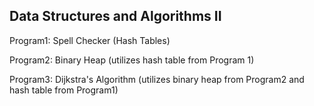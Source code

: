 ## Data Structures and Algorithms II

Program1: Spell Checker (Hash Tables)

Program2: Binary Heap (utilizes hash table from Program 1)

Program3: Dijkstra's Algorithm (utilizes binary heap from Program2 and hash table from Program1)
